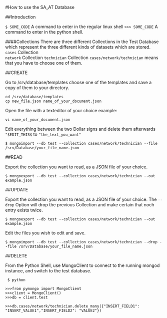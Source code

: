 #How to use the SA_AT Database

##Introduction

`$ SOME_CODE` A command to enter in the regular linux shell
`>>> SOME_CODE` A command to enter in the python shell.

####Collections
There are three different Collections in the Test Database which represent the
three different kinds of datasets which are stored.
`cases` Collection  
`network` Collection
`technician` Collection
`cases/network/technician` means that you have to choose one of them.

##CREATE

Go to /srv/database/templates choose one of the templates and save a copy of them to your directory.
```
cd /srv/database/templates
cp new_file.json name_of_your_document.json
```
Open the file with a texteditor of your choice example:
```
vi name_of_your_document.json
```
Edit everything between the two Dollar signs and delete them afterwards
`"$EDIT_THIS$`
to
`"the_text_you_want"`


```
$ mongoimport --db test --collection cases/network/technician --file /srv/Database/your_file_name.json
```

##READ

Export the collection you want to read, as a JSON file of your choice.

```
$ mongoexport --db test --collection cases/network/technician --out example.json
```
##UPDATE

Export the collection you want to read, as a JSON file of your choice.
The `--drop` Option will drop the previous Collection and make certain that noch entry exists twice.
```
$ mongoexport --db test --collection cases/network/technician --out example.json
```
Edit the files you wish to edit and save.

```
$ mongoimport --db test --collection cases/network/technician --drop --file /srv/Database/your_file_name.json
```

##DELETE

From the Python Shell, use MongoClient to connect to the running mongod instance, and switch to the test database.

```
 $ python

>>>from pymongo import MongoClient
>>>client = MongoClient()
>>>db = client.test

>>>db.cases/network/technician.delete_many({"INSERT_FIELD1": "INSERT_VALUE1","INSERT_FIELD2": "VALUE2"})
```

